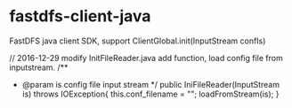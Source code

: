 # fastdfs-client-java
FastDFS java client SDK, support ClientGlobal.init(InputStream confIs)

// 2016-12-29 modify
InitFileReader.java add function, load config file from inputstream.
/**
 * @param is config file input stream
 */
	public IniFileReader(InputStream is) throws IOException{
		this.conf_filename = "";
		loadFromStream(is);
	}
